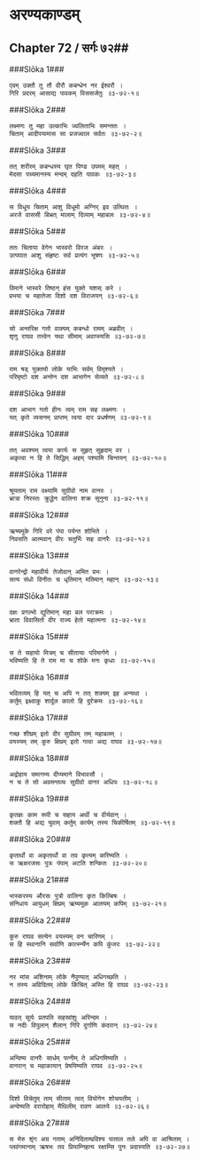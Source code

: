 अरण्यकाण्डम्
===============================


## Chapter 72  / सर्गः ७२##


###Slōka 1###


    एवम् उक्तौ तु तौ वीरौ कबन्धेन नर ईश्वरौ ।
    गिरि प्रदरम् आसाद्य पावकम् विससर्जतुः ॥३-७२-१॥


###Slōka 2###


    लक्ष्मणः तु महा उल्काभिः ज्वलिताभिः समन्ततः ।
    चिताम् आदीपयामास सा प्रजज्वाल सर्वतः ॥३-७२-२॥


###Slōka 3###


    तत् शरीरम् कबन्धस्य घृत पिण्ड उपमम् महत् ।
    मेदसा पच्यमानस्य मन्दम् दहति पावकः ॥३-७२-३॥


###Slōka 4###


    स विधूय चिताम् आशु विधूमो अग्निर् इव उत्थितः ।
    अरजे वाससी बिभ्रत् मालाम् दिव्याम् महाबलः ॥३-७२-४॥


###Slōka 5###


    ततः चिताया वेगेन भास्वरो विरज अंबरः ।
    उत्पपात आशु संहृष्टः सर्व प्रत्यंग भूषणः ॥३-७२-५॥


###Slōka 6###


    विमाने भास्वरे तिष्ठन् हंस युक्ते यशस् करे ।
    प्रभया च महातेजा दिशो दश विराजयन् ॥३-७२-६॥


###Slōka 7###


    सो अन्तरिक्ष गतो वाक्यम् कबन्धो रामम् अब्रवीत् ।
    शृणु राघव तत्त्वेन यथा सीमाम् अवाप्स्यसि ॥३-७२-७॥


###Slōka 8###


    राम षड् युक्तयो लोके याभिः सर्वम् विमृश्यते ।
    परिमृष्टो दश अन्तेन दश आभागेन सेव्यते ॥३-७२-८॥


###Slōka 9###


    दश आभाग गतो हीनः त्वम् राम सह लक्ष्मणः ।
    यत् कृते व्यसनम् प्राप्तम् त्वया दार प्रधर्षणम् ॥३-७२-९॥


###Slōka 10###


    तत् अवश्यम् त्वया कार्यः स सुहृत् सुहृदाम् वर ।
    अकृत्वा न हि ते सिद्धिम् अहम् पश्यामि चिन्तयन् ॥३-७२-१०॥


###Slōka 11###


    श्रूयताम् राम वक्ष्यामि सुग्रीवो नाम वानरः ।
    भ्रात्रा निरस्तः क्रुद्धेन वालिना शक्र सूनुना ॥३-७२-११॥


###Slōka 12###


    ऋष्यमूके गिरि वरे पंपा पर्यन्त शोभिते ।
    निवसति आत्मवान् वीरः चतुर्भिः सह वानरैः ॥३-७२-१२॥


###Slōka 13###


    वानरेन्द्रो महावीर्यः तेजोवान् अमित प्रभः ।
    सत्य संधो विनीतः च धृतिमान् मतिमान् महान् ॥३-७२-१३॥


###Slōka 14###


    दक्षः प्रगल्भो द्युतिमान् महा बल पराक्रमः ।
    भ्राता विवासितो वीर राज्य हेतो महात्मना ॥३-७२-१४॥


###Slōka 15###


    स ते सहायो मित्रम् च सीतायाः परिमार्गणे ।
    भविष्यति हि ते राम मा च शोके मनः कृधाः ॥३-७२-१५॥


###Slōka 16###


    भवितव्यम् हि यत् च अपि न तत् शक्यम् इह अन्यथा ।
    कर्तुम् इक्ष्वाकु शार्दूल कालो हि दुर्रक्रमः ॥३-७२-१६॥


###Slōka 17###


    गच्छ शीघ्रम् इतो वीर सुग्रीवम् तम् महाबलम् ।
    वयस्यम् तम् कुरु क्षिप्रम् इतो गत्वा अद्य राघव ॥३-७२-१७॥


###Slōka 18###


    अद्रोहाय समागम्य दीप्यमाने विभावसौ ।
    न च ते सो अवमन्तव्यः सुग्रीवो वानर अधिपः ॥३-७२-१८॥


###Slōka 19###


    कृतज्ञः काम रूपी च सहाय अर्थी च वीर्यवान् ।
    शक्तौ हि अद्य युवाम् कर्तुम् कार्यम् तस्य चिकीर्षितम् ॥३-७२-१९॥


###Slōka 20###


    कृतार्थो वा अकृतार्थो वा तव कृत्यम् करिष्यति ।
    स ऋक्षरजसः पुत्रः पंपाम् अटति शन्कितः ॥३-७२-२०॥


###Slōka 21###


    भास्करस्य औरसः पुत्रो वालिना कृत किल्बिषः ।
    संनिधाय आयुधम् क्षिप्रम् ऋष्यमूक आलयम् कपिम् ॥३-७२-२१॥


###Slōka 22###


    कुरु राघव सत्येन वयस्यम् वन चारिणम् ।
    स हि स्थानानि सर्वाणि कार्त्स्न्येन कपि कुंजरः ॥३-७२-२२॥


###Slōka 23###


    नर मांस अशिनाम् लोके नैपुण्यात् अधिगच्छति ।
    न तस्य अविदितम् लोके किंचित् अस्ति हि राघव ॥३-७२-२३॥


###Slōka 24###


    यावत् सूर्यः प्रतपति सहस्रांशुः अरिन्दम ।
    स नदीः विपुलान् शैलान् गिरि दुर्गाणि कंदरान् ॥३-७२-२४॥


###Slōka 25###


    अन्विष्य वानरैः सार्धम् पत्नीम् ते अधिगमिष्यति ।
    वानरान् च महाकायान् प्रेषयिष्यति राघव ॥३-७२-२५॥


###Slōka 26###


    दिशो विचेतुम् ताम् सीताम् त्वत् वियोगेन शोचयतीम् ।
    अन्वेष्यति वरारोहाम् मैथिलीम् रावण आलये ॥३-७२-२६॥


###Slōka 27###


    स मेरु शृंग अग्र गताम् अनिंदिताम्प्रविश्य पाताल तले अपि वा आश्रिताम् ।
    प्लवंगमानाम् ऋषभः तव प्रियाम्निहत्य रक्षाम्सि पुनः प्रदास्यति ॥३-७२-२७॥


